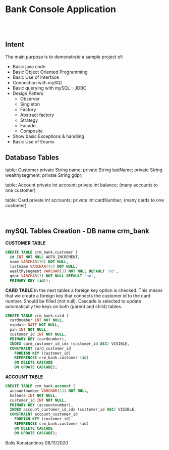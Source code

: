 # Bank Console Application

<br>
<br>

## Intent

The main purpose is to demonstrate a sample project of:
- Basic java code
- Basic Object Oriented Programming
- Basic Use of Interface
- Connection with mySQL
- Basic querying with mySQL - JDBC
- Design Patters
	- Observer
	- Singleton
	- Factory
	- Abstract factory
	- Strategy
	- Facade
	- Composite
- Show basic Exceptions & handling
- Basic Use of Enums


## Database Tables 

table: Customer
	private String name;
	private String lastName;
	private String wealthysegment;
	private String gdpr;
	
table: Account
	private int account;
	private int balance;
	(many accounts to one customer)

table: Card
    private int accounts;
	private int cardNumber;
	(many cards to one customer)

<br>

## mySQL Tables Creation - DB name crm_bank

**CUSTOMER TABLE**
```SQL
CREATE TABLE crm_bank.customer (
  id INT NOT NULL AUTO_INCREMENT,
  name VARCHAR(30) NOT NULL,
  lastname VARCHAR(45) NOT NULL,
  wealthysegment VARCHAR(3) NOT NULL DEFAULT 'no',
  gdpr VARCHAR(3) NOT NULL DEFAULT 'no',
  PRIMARY KEY (id));
```

**CARD TABLE**
In the next tables a foreign key option is checked. This means that we create a foreign key that connects the customer id to the card number. Should be filled (not null). Cascade is selected to update automatically the keys on both (parent and child) tables.
```SQL
CREATE TABLE crm_bank.card (
  cardnumber INT NOT NULL,
  expdate DATE NOT NULL,
  pin INT NOT NULL,
  customer_id INT NOT NULL,
  PRIMARY KEY (cardnumber),
  INDEX card_customer_id_idx (customer_id ASC) VISIBLE,
  CONSTRAINT card_customer_id
    FOREIGN KEY (customer_id)
    REFERENCES crm_bank.customer (id)
    ON DELETE CASCADE
    ON UPDATE CASCADE);
```

**ACCOUNT TABLE**
```SQL
CREATE TABLE crm_bank.account (
  accountnumber VARCHAR(13) NOT NULL,
  balance INT NOT NULL,
  customer_id INT NOT NULL,
  PRIMARY KEY (accountnumber),
  INDEX account_customer_id_idx (customer_id ASC) VISIBLE,
  CONSTRAINT account_customer_id
    FOREIGN KEY (customer_id)
    REFERENCES crm_bank.customer (id)
    ON DELETE CASCADE
    ON UPDATE CASCADE);
```

Bolis Konstantinos 06/11/2020

<br>
